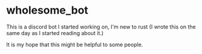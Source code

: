 # wholesome_bot

This is a discord bot I started working on, I'm new to rust (I wrote this on the same day as I started reading about it.)

It is my hope that this might be helpful to some people.
